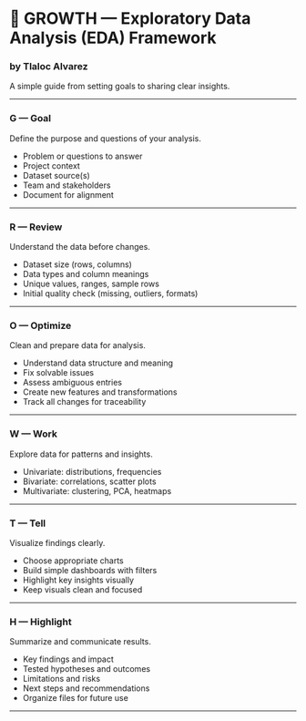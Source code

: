 # 🌱 GROWTH — Exploratory Data Analysis (EDA) Framework 
### by Tlaloc Alvarez

A simple guide from setting goals to sharing clear insights.

---

### G — Goal

Define the purpose and questions of your analysis.

- Problem or questions to answer
- Project context
- Dataset source(s)
- Team and stakeholders
- Document for alignment

---

### R — Review

Understand the data before changes.

- Dataset size (rows, columns)
- Data types and column meanings
- Unique values, ranges, sample rows
- Initial quality check (missing, outliers, formats)

---

### O — Optimize

Clean and prepare data for analysis.

- Understand data structure and meaning
- Fix solvable issues
- Assess ambiguous entries
- Create new features and transformations
- Track all changes for traceability

---

### W — Work

Explore data for patterns and insights.

- Univariate: distributions, frequencies
- Bivariate: correlations, scatter plots
- Multivariate: clustering, PCA, heatmaps

---

### T — Tell

Visualize findings clearly.

- Choose appropriate charts
- Build simple dashboards with filters
- Highlight key insights visually
- Keep visuals clean and focused

---

### H — Highlight

Summarize and communicate results.

- Key findings and impact
- Tested hypotheses and outcomes
- Limitations and risks
- Next steps and recommendations
- Organize files for future use

---

